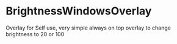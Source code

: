 # BrightnessWindowsOverlay
Overlay for Self use, very simple always on top overlay to change brightness to 20 or 100
